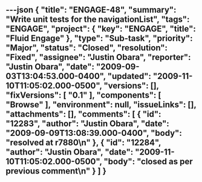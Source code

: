 ---json
{
  "title": "ENGAGE-48",
  "summary": "Write unit tests for the navigationList",
  "tags": "ENGAGE",
  "project": {
    "key": "ENGAGE",
    "title": "Fluid Engage"
  },
  "type": "Sub-task",
  "priority": "Major",
  "status": "Closed",
  "resolution": "Fixed",
  "assignee": "Justin Obara",
  "reporter": "Justin Obara",
  "date": "2009-09-03T13:04:53.000-0400",
  "updated": "2009-11-10T11:05:02.000-0500",
  "versions": [],
  "fixVersions": [
    "0.1"
  ],
  "components": [
    "Browse"
  ],
  "environment": null,
  "issueLinks": [],
  "attachments": [],
  "comments": [
    {
      "id": "12283",
      "author": "Justin Obara",
      "date": "2009-09-09T13:08:39.000-0400",
      "body": "resolved at r7880\n"
    },
    {
      "id": "12284",
      "author": "Justin Obara",
      "date": "2009-11-10T11:05:02.000-0500",
      "body": "closed as per previous comment\n"
    }
  ]
}
---

        